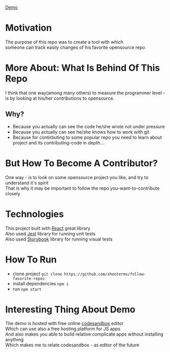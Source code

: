 [Demo](https://shmrh.csb.app/)  

# Motivation
The purpose of this repo was to create a tool with which   
someone can track easily changes of his favorite opensource repo

# More About: What Is Behind Of This Repo
I think that one way(among many others) to measure the programmer level - is by looking at his/her contributions to opensource.  

## Why?
* Because you actually can see the code he/she wrote not under pressure
* Because you actually can see he/she knows how to work with git
* Because for contirbuting to some popular repo you need to learn about project and its contributing-code in depth...

# But How To Become A Contributor?
One way - is to look on some opensource project you like, and try to understand it`s spirit  
That is why it may be important to follow the repo you-want-to-contribute closely

# Technologies
This project built with [React](https://github.com/facebook/react) great library  
Also used [Jest](https://jestjs.io) library for running unit tests  
Also used [Storybook](https://storybook.js.org/) library for running visual tests

# How To Run
* clone project  `git clone https://github.com/shootermv/follow-favorite-repos`
* install dependencies `npm i`
* run `npm start`

# Interesting Thing About Demo
The demo is hosted with free online [codesandbox](https://codesandbox.io) editor  
Which can use also a free hosting platform for JS apps  
And also makes you able to build relative complicate apps without installing anything  
Which makes me to relate codesandbox - as editor of the future  